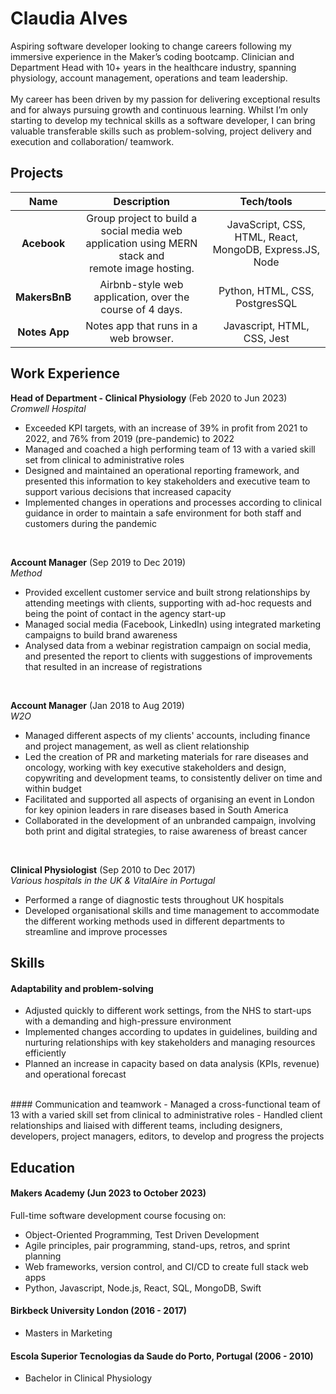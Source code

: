 # Claudia Alves

Aspiring software developer looking to change careers following my immersive experience in the Maker’s coding bootcamp. Clinician and Department Head with 10+ years in the healthcare industry, spanning physiology, account management, operations and team leadership.<br><br>
My career has been driven by my passion for delivering exceptional results and for always pursuing growth and continuous learning. Whilst I’m only starting to develop my technical skills as a software developer, I can bring valuable transferable skills such as problem-solving, project delivery and execution and collaboration/ teamwork.


## Projects

| Name      |  Description    | Tech/tools                  |
| :---:         | :---:                                 | :---:                       |
| **Acebook**   | Group project to build a social media web application using MERN stack and<br>remote image hosting. | JavaScript, CSS, HTML, React, MongoDB, Express.JS, Node |
| **MakersBnB** | Airbnb-style web application, over the course of 4 days. | Python, HTML, CSS, PostgresSQL  |    
| **Notes App** | Notes app that runs in a web browser. | Javascript, HTML, CSS, Jest | 


## Work Experience

**Head of Department - Clinical Physiology** (Feb 2020 to Jun 2023)  
_Cromwell Hospital_

- Exceeded KPI targets, with an increase of 39% in profit from 2021 to 2022, and 76% from 2019 (pre-pandemic) to 2022 
- Managed and coached a high performing team of 13 with a varied skill set from clinical to administrative roles 
- Designed and maintained an operational reporting framework, and presented this information to key stakeholders and executive team to support various decisions that increased capacity
- Implemented changes in operations and processes according to clinical guidance in order to maintain a safe environment for both staff and customers during the pandemic
<br>

**Account Manager** (Sep 2019 to Dec 2019)  
_Method_

- Provided excellent customer service and built strong relationships by attending meetings with clients, supporting with ad-hoc requests and being the point of contact in the agency start-up 
- Managed social media (Facebook, LinkedIn) using integrated marketing campaigns to build brand awareness
- Analysed data from a webinar registration campaign on social media, and presented the report to clients with suggestions of improvements that resulted in an increase of registrations
<br>

**Account Manager** (Jan 2018 to Aug 2019)  
_W2O_

- Managed different aspects of my clients' accounts, including finance and project management, as well as client relationship
- Led the creation of PR and marketing materials for rare diseases and oncology, working with key executive stakeholders and design, copywriting and development teams, to consistently deliver on time and within budget 
- Facilitated and supported all aspects of organising an event in London for key opinion leaders in rare diseases based in South America
- Collaborated in the development of an unbranded campaign, involving both print and digital strategies, to raise awareness of breast cancer
<br>

**Clinical Physiologist** (Sep 2010 to Dec 2017)  
_Various hospitals in the UK & VitalAire in Portugal_

- Performed a range of diagnostic tests throughout UK hospitals
- Developed organisational skills and time management to accommodate the different working methods used in different departments to streamline and improve processes


## Skills

#### Adaptability and problem-solving

- Adjusted quickly to different work settings, from the NHS to start-ups with a demanding and high-pressure environment 
- Implemented changes according to updates in guidelines, building and nurturing relationships with key stakeholders and managing resources efficiently 
- Planned an increase in capacity based on data analysis (KPIs, revenue) and operational forecast
<br>
#### Communication and teamwork
- Managed a cross-functional team of 13 with a varied skill set from clinical to administrative roles
- Handled client relationships and liaised with different teams, including designers, developers, project managers, editors, to develop and progress the projects


## Education

#### Makers Academy (Jun 2023 to October 2023)
Full-time software development course focusing on:
- Object-Oriented Programming, Test Driven Development
- Agile principles, pair programming, stand-ups, retros, and sprint planning
- Web frameworks, version control, and CI/CD to create full stack web apps
- Python, Javascript, Node.js, React, SQL, MongoDB, Swift


#### Birkbeck University London (2016 - 2017)
- Masters in Marketing


#### Escola Superior Tecnologias da Saude do Porto, Portugal (2006 - 2010)
- Bachelor in Clinical Physiology
